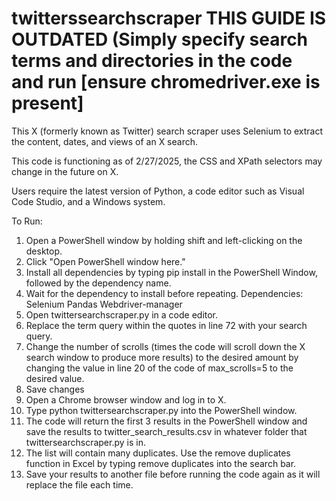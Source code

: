 # twitterssearchscraper THIS GUIDE IS OUTDATED (Simply specify search terms and directories in the code and run [ensure chromedriver.exe is present]
This X (formerly known as Twitter) search scraper uses Selenium to extract the content, dates, and views of an X search.

This code is functioning as of 2/27/2025, the CSS and XPath selectors may change in the future on X.

Users require the latest version of Python, a code editor such as Visual Code Studio, and a Windows system. 

To Run:

1. Open a PowerShell window by holding shift and left-clicking on the desktop.
2. Click "Open PowerShell window here."
3. Install all dependencies by typing pip install in the PowerShell Window, followed by the dependency name.
4. Wait for the dependency to install before repeating.
Dependencies:
Selenium
Pandas
Webdriver-manager
5. Open twittersearchscraper.py in a code editor.
6. Replace the term query within the quotes in line 72 with your search query.
7. Change the number of scrolls (times the code will scroll down the X search window to produce more results) to the desired amount by changing the value in line 20 of the code of max_scrolls=5 to the desired value.
8. Save changes
9. Open a Chrome browser window and log in to X.
10. Type python twittersearchscraper.py into the PowerShell window.
11. The code will return the first 3 results in the PowerShell window and save the results to twitter_search_results.csv in whatever folder that twittersearchscraper.py is in.
12. The list will contain many duplicates. Use the remove duplicates function in Excel by typing remove duplicates into the search bar.
13. Save your results to another file before running the code again as it will replace the file each time.
